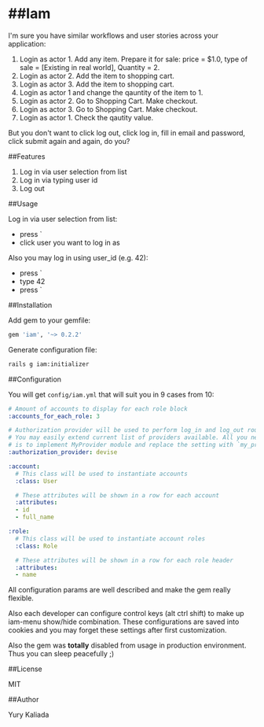 ##Iam
===

I'm sure you have similar workflows and user stories across your application:

1. Login as actor 1. Add any item. Prepare it for sale: price = $1.0, type of sale = [Existing in real world], Quantity = 2.
2. Login as actor 2. Add the item to shopping cart.
3. Login as actor 3. Add the item to shopping cart.
4. Login as actor 1 and change the qauntity of the item to 1.
5. Login as actor 2. Go to Shopping Cart. Make checkout.
6. Login as actor 3. Go to Shopping Cart. Make checkout.
7. Login as actor 1. Check the qautity value.

But you don't want to click log out, click log in, fill in email and password, click submit again and again, do you?

##Features

1. Log in via user selection from list
2. Log in via typing user id
3. Log out

##Usage

Log in via user selection from list:

* press `
* click user you want to log in as

Also you may log in using user_id (e.g. 42):

* press `
* type 42
* press `

##Installation

Add gem to your gemfile:

```ruby
gem 'iam', '~> 0.2.2'
```

Generate configuration file:

```bash
rails g iam:initializer
```

##Configuration

You will get `config/iam.yml` that will suit you in 9 cases from 10:

```yml
# Amount of accounts to display for each role block
:accounts_for_each_role: 3

# Authorization provider will be used to perform log_in and log_out routines.
# You may easily extend current list of providers available. All you need
# is to implement MyProvider module and replace the setting with `my_provider` value
:authorization_provider: devise

:account:
  # This class will be used to instantiate accounts
  :class: User

  # These attributes will be shown in a row for each account
  :attributes:
  - id
  - full_name

:role:
  # This class will be used to instantiate account roles
  :class: Role

  # These attributes will be shown in a row for each role header
  :attributes:
  - name
```

All configuration params are well described and make the gem really flexible.

Also each developer can configure control keys (alt ctrl shift) to make up iam-menu show/hide combination.
These configurations are saved into cookies and you may forget these settings after first customization.

Also the gem was __totally__ disabled from usage in production environment. Thus you can sleep peaсefully ;)

##License

MIT

##Author

Yury Kaliada
